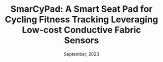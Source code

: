 ---
title: "SmarCyPad: A Smart Seat Pad for Cycling Fitness Tracking Leveraging Low-cost Conductive Fabric Sensors"
date: "September, 2023"
authors: ["Yi Wu", "Luis Alonso González Villalobos", "Zhenning Yang", "Gregory Thomas Croisdale", "Çağdaş Karataş", "Jian Liu"]

description: "We created a bike seat with pressure sensors and an ML model which can estimate the user's pose and peddling cadence."
link: "https://dl.acm.org/doi/abs/10.1145/3610927?casa_token=YZYEgSQ3W5IAAAAA:r-9Rv1Yp6AKF27_el1GybLz9yHmP9oTJJcdEjff8yIivAler-fl-d-DiNvjaOYsKkpO3h8Ci759ggA"
newTab: true
tags: ["Research", "Game Design", "Education"]
---